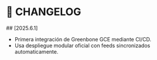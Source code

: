 # 📜 CHANGELOG

## [2025.6.1]
- Primera integración de Greenbone GCE mediante CI/CD.
- Usa despliegue modular oficial con feeds sincronizados automaticamente.
